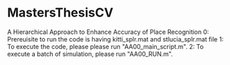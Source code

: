 # MastersThesisCV
A Hierarchical Approach to Enhance Accuracy of Place Recognition
0: Prereuisite to run the code is having kitti_splr.mat and stlucia_splr.mat file
1: To execute the code, please please run "AA00_main_script.m". 
2: To execute a batch of simulation, please run "AA00_RUN.m".  
